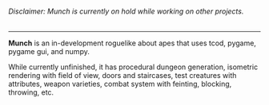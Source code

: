 ###### Disclaimer: Munch is currently on hold while working on other projects.
***
<b>Munch</b> is an in-development roguelike about apes that uses tcod, pygame, pygame gui, and numpy.

While currently unfinished, it has procedural dungeon generation, isometric rendering with field of view, doors and staircases, test creatures with attributes, weapon varieties, combat system with feinting, blocking, throwing, etc.

